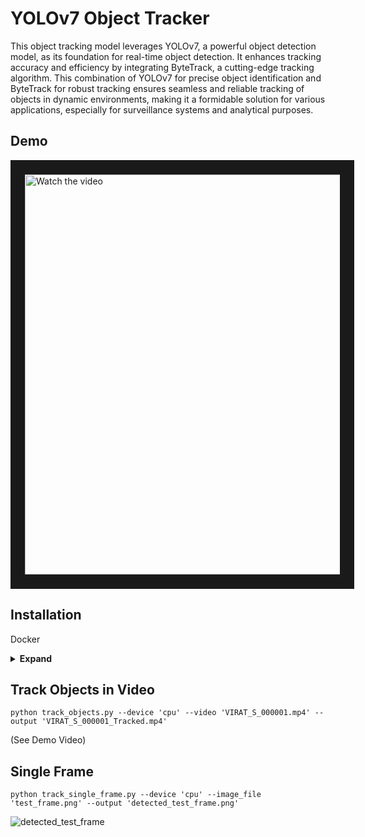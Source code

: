 # YOLOv7 Object Tracker

This object tracking model leverages YOLOv7, a powerful object detection model, as its foundation for real-time object detection. It enhances tracking accuracy and efficiency by integrating ByteTrack, a cutting-edge tracking algorithm. This combination of YOLOv7 for precise object identification and ByteTrack for robust tracking ensures seamless and reliable tracking of objects in dynamic environments, making it a formidable solution for various applications, especially for surveillance systems and analytical purposes.

## Demo

<a href="http://www.youtube.com/watch?feature=player_embedded&v=64Ys7Xj4Iho" target="_blank">
 <img src="http://img.youtube.com/vi/64Ys7Xj4Iho/maxresdefault.jpg" alt="Watch the video" width="1280" height="640" border="23" />
</a>

## Installation

Docker
<details><summary> <b>Expand</b> </summary>
  
```shell
docker pull thestralmoon/yolov7_object_tracker:first_commit

docker run --name yolov7_tracker -t -d thestralmoon/yolov7_object_tracker:first_commit

docker exec -it yolov7_tracker bash 
```

</details>

## Track Objects in Video

```shell
python track_objects.py --device 'cpu' --video 'VIRAT_S_000001.mp4' --output 'VIRAT_S_000001_Tracked.mp4' 
```

(See Demo Video)

## Single Frame

```shell
python track_single_frame.py --device 'cpu' --image_file 'test_frame.png' --output 'detected_test_frame.png'
```

![detected_test_frame](https://github.com/ThestralMoon/YOLOv7_Object_Tracker/assets/31570034/1d4179d2-1210-46e0-a1e4-27f4a5569681)
